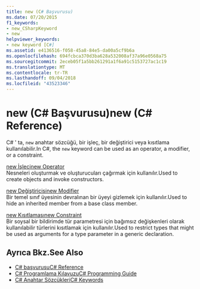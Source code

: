 ```yaml
---
title: new (C# Başvurusu)
ms.date: 07/20/2015
f1_keywords:
- new_CSharpKeyword
- new
helpviewer_keywords:
- new keyword [C#]
ms.assetid: e4136516-f058-45a8-84e5-da00a5cf9b6a
ms.openlocfilehash: 694fcbca370d3ba628a532008af37a96e0568a75
ms.sourcegitcommit: 2eceb05f1a5bb261291a1f6a91c5153727ac1c19
ms.translationtype: MT
ms.contentlocale: tr-TR
ms.lasthandoff: 09/04/2018
ms.locfileid: "43523346"
---
```

# <a name="new-c-reference"></a><span data-ttu-id="18bfb-102">new (C# Başvurusu)</span><span class="sxs-lookup"><span data-stu-id="18bfb-102">new (C# Reference)</span></span>
<span data-ttu-id="18bfb-103">C# ' ta, `new` anahtar sözcüğü, bir işleç, bir değiştirici veya kısıtlama kullanılabilir.</span><span class="sxs-lookup"><span data-stu-id="18bfb-103">In C#, the `new` keyword can be used as an operator, a modifier, or a constraint.</span></span>  
  
 [<span data-ttu-id="18bfb-104">new İşleci</span><span class="sxs-lookup"><span data-stu-id="18bfb-104">new Operator</span></span>](../../../csharp/language-reference/keywords/new-operator.md)  
 <span data-ttu-id="18bfb-105">Nesneleri oluşturmak ve oluşturucuları çağırmak için kullanılır.</span><span class="sxs-lookup"><span data-stu-id="18bfb-105">Used to create objects and invoke constructors.</span></span>  
  
 [<span data-ttu-id="18bfb-106">new Değiştiricisi</span><span class="sxs-lookup"><span data-stu-id="18bfb-106">new Modifier</span></span>](../../../csharp/language-reference/keywords/new-modifier.md)  
 <span data-ttu-id="18bfb-107">Bir temel sınıf üyesinin devralınan bir üyeyi gizlemek için kullanılır.</span><span class="sxs-lookup"><span data-stu-id="18bfb-107">Used to hide an inherited member from a base class member.</span></span>  
  
 [<span data-ttu-id="18bfb-108">new Kısıtlaması</span><span class="sxs-lookup"><span data-stu-id="18bfb-108">new Constraint</span></span>](../../../csharp/language-reference/keywords/new-constraint.md)  
 <span data-ttu-id="18bfb-109">Bir soysal bir bildirimde tür parametresi için bağımsız değişkenleri olarak kullanılabilir türlerini kısıtlamak için kullanılır.</span><span class="sxs-lookup"><span data-stu-id="18bfb-109">Used to restrict types that might be used as arguments for a type parameter in a generic declaration.</span></span>  
  
## <a name="see-also"></a><span data-ttu-id="18bfb-110">Ayrıca Bkz.</span><span class="sxs-lookup"><span data-stu-id="18bfb-110">See Also</span></span>

- [<span data-ttu-id="18bfb-111">C# başvurusu</span><span class="sxs-lookup"><span data-stu-id="18bfb-111">C# Reference</span></span>](../../../csharp/language-reference/index.md)  
- [<span data-ttu-id="18bfb-112">C# Programlama Kılavuzu</span><span class="sxs-lookup"><span data-stu-id="18bfb-112">C# Programming Guide</span></span>](../../../csharp/programming-guide/index.md)  
- [<span data-ttu-id="18bfb-113">C# Anahtar Sözcükleri</span><span class="sxs-lookup"><span data-stu-id="18bfb-113">C# Keywords</span></span>](../../../csharp/language-reference/keywords/index.md)

